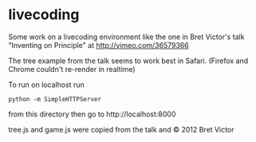 livecoding
==========

Some work on a livecoding environment like the one in Bret Victor's talk &quot;Inventing on Principle&quot; at http://vimeo.com/36579366

The tree example from the talk seems to work best in Safari. (Firefox and Chrome couldn't re-render in realtime)

To run on localhost run

	python -m SimpleHTTPServer
	
from this directory then go to http://localhost:8000



tree.js and game.js were copied from the talk and &copy; 2012 Bret Victor